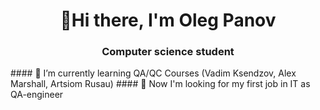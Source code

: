 <h1 align="center">👋Hi there, I'm Oleg Panov</h1>
<h3 align="center">Computer science student</h3>
#### 🌱 I’m currently learning QA/QC Courses (Vadim Ksendzov, Alex Marshall, Artsiom Rusau)
#### 👀 Now I'm looking for my first job in IT as QA-engineer


<!--
**fang313/fang313** is a ✨ _special_ ✨ repository because its `README.md` (this file) appears on your GitHub profile.

Here are some ideas to get you started:

- 🔭 I’m currently working on ...
- 🌱 I’m currently learning ...
- 👯 I’m looking to collaborate on ...
- 🤔 I’m looking for help with ...
- 💬 Ask me about ...
- 📫 How to reach me: ...
- 😄 Pronouns: ...
- ⚡ Fun fact: ...
- 💞️ I’m looking to collaborate on ...
- 📫 How to reach me ...
-->
